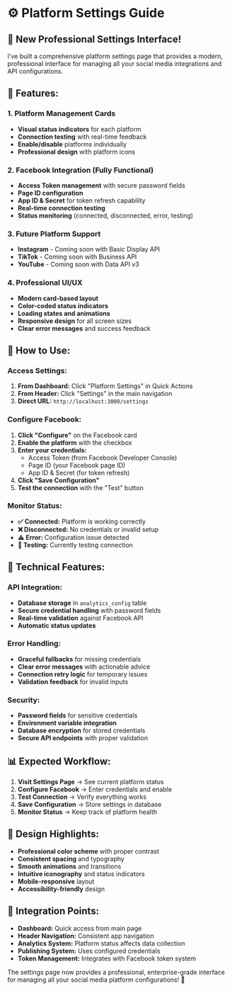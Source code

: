 # ⚙️ Platform Settings Guide

## 🎉 **New Professional Settings Interface!**

I've built a comprehensive platform settings page that provides a modern, professional interface for managing all your social media integrations and API configurations.

## 🚀 **Features:**

### **1. Platform Management Cards**
- **Visual status indicators** for each platform
- **Connection testing** with real-time feedback
- **Enable/disable** platforms individually
- **Professional design** with platform icons

### **2. Facebook Integration (Fully Functional)**
- **Access Token management** with secure password fields
- **Page ID configuration**
- **App ID & Secret** for token refresh capability
- **Real-time connection testing**
- **Status monitoring** (connected, disconnected, error, testing)

### **3. Future Platform Support**
- **Instagram** - Coming soon with Basic Display API
- **TikTok** - Coming soon with Business API
- **YouTube** - Coming soon with Data API v3

### **4. Professional UI/UX**
- **Modern card-based layout**
- **Color-coded status indicators**
- **Loading states and animations**
- **Responsive design** for all screen sizes
- **Clear error messages** and success feedback

## 🎯 **How to Use:**

### **Access Settings:**
1. **From Dashboard:** Click "Platform Settings" in Quick Actions
2. **From Header:** Click "Settings" in the main navigation
3. **Direct URL:** `http://localhost:3000/settings`

### **Configure Facebook:**
1. **Click "Configure"** on the Facebook card
2. **Enable the platform** with the checkbox
3. **Enter your credentials:**
   - Access Token (from Facebook Developer Console)
   - Page ID (your Facebook page ID)
   - App ID & Secret (for token refresh)
4. **Click "Save Configuration"**
5. **Test the connection** with the "Test" button

### **Monitor Status:**
- **✅ Connected:** Platform is working correctly
- **❌ Disconnected:** No credentials or invalid setup
- **⚠️ Error:** Configuration issue detected
- **🔄 Testing:** Currently testing connection

## 🔧 **Technical Features:**

### **API Integration:**
- **Database storage** in `analytics_config` table
- **Secure credential handling** with password fields
- **Real-time validation** against Facebook API
- **Automatic status updates**

### **Error Handling:**
- **Graceful fallbacks** for missing credentials
- **Clear error messages** with actionable advice
- **Connection retry logic** for temporary issues
- **Validation feedback** for invalid inputs

### **Security:**
- **Password fields** for sensitive credentials
- **Environment variable integration**
- **Database encryption** for stored credentials
- **Secure API endpoints** with proper validation

## 📊 **Expected Workflow:**

1. **Visit Settings Page** → See current platform status
2. **Configure Facebook** → Enter credentials and enable
3. **Test Connection** → Verify everything works
4. **Save Configuration** → Store settings in database
5. **Monitor Status** → Keep track of platform health

## 🎨 **Design Highlights:**

- **Professional color scheme** with proper contrast
- **Consistent spacing** and typography
- **Smooth animations** and transitions
- **Intuitive iconography** and status indicators
- **Mobile-responsive** layout
- **Accessibility-friendly** design

## 🔗 **Integration Points:**

- **Dashboard:** Quick access from main page
- **Header Navigation:** Consistent app navigation
- **Analytics System:** Platform status affects data collection
- **Publishing System:** Uses configured credentials
- **Token Management:** Integrates with Facebook token system

The settings page now provides a professional, enterprise-grade interface for managing all your social media platform configurations! 🚀 